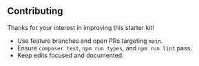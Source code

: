 ## Contributing

Thanks for your interest in improving this starter kit!

- Use feature branches and open PRs targeting `main`.
- Ensure `composer test`, `npm run types`, and `npm run lint` pass.
- Keep edits focused and documented.


